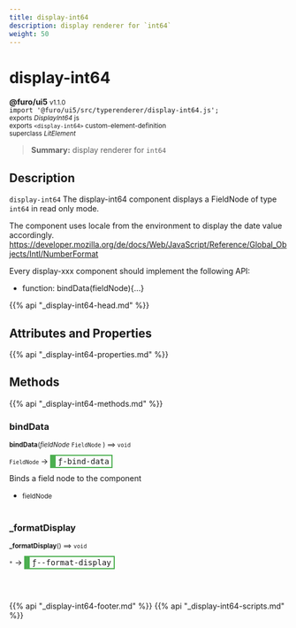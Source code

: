 ```yaml
---
title: display-int64
description: display renderer for `int64`
weight: 50
---
```


# display-int64
**@furo/ui5** <small>v1.1.0</small>
<br>`import '@furo/ui5/src/typerenderer/display-int64.js';`<small>
<br>exports *DisplayInt64* js
<br>exports `<display-int64>` custom-element-definition
<br>superclass *LitElement*</small>

> **Summary:** display renderer for `int64`

## Description

`display-int64`
The display-int64 component displays a FieldNode of type `int64` in read only mode.

The component uses locale from the environment to display the date value accordingly.
https://developer.mozilla.org/de/docs/Web/JavaScript/Reference/Global_Objects/Intl/NumberFormat

Every display-xxx component should implement the following API:
- function: bindData(fieldNode){...}

{{% api "_display-int64-head.md" %}}

## Attributes and Properties
{{% api "_display-int64-properties.md" %}}






## Methods
{{% api "_display-int64-methods.md" %}}


### **bindData**
<small>**bindData**(*fieldNode* `FieldNode` ) ⟹ `void`</small>

<small>`FieldNode` </small> →
<span  style="border-width:2px 2px 2px 10px; border-style: solid;border-color:  rgb(76, 175, 80);font-family:monospace; padding:2px 4px;">ƒ-bind-data</span>

Binds a field node to the component

- <small>fieldNode </small>
<br><br>

### **_formatDisplay**
<small>**_formatDisplay**() ⟹ `void`</small>

<small>`*`</small> →
<span  style="border-width:2px 2px 2px 10px; border-style: solid;border-color:  rgb(76, 175, 80);font-family:monospace; padding:2px 4px;">ƒ--format-display</span>



<br><br>





{{% api "_display-int64-footer.md" %}}
{{% api "_display-int64-scripts.md" %}}
